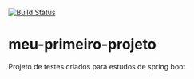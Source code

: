 [![Build Status](https://travis-ci.org/dattebayorob/meu-primeiro-projeto.svg?branch=master)](https://travis-ci.org/dattebayorob/meu-primeiro-projeto)
# meu-primeiro-projeto
Projeto de testes criados para estudos de spring boot
